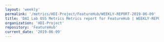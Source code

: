 ```yaml
---
layout: 'weekly'
permalink: '/metrics/HDI-Project/FeatureHub/WEEKLY-REPORT-2019-06-09'
title: 'DAI Lab OSS Metrics Metrics report for FeatureHub | WEEKLY-REPORT-2019-06-09'
organization: 'HDI-Project'
repository: 'FeatureHub'
current_date: '2019-06-09'
---
```

